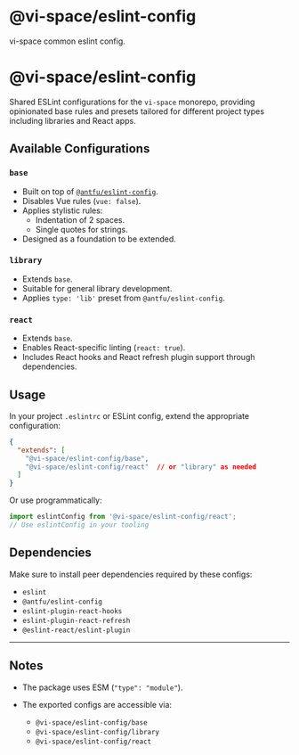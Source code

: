 # @vi-space/eslint-config
vi-space common eslint config.
# @vi-space/eslint-config

Shared ESLint configurations for the `vi-space` monorepo, providing opinionated base rules and presets tailored for different project types including libraries and React apps.

## Available Configurations

### `base`

- Built on top of [`@antfu/eslint-config`](https://github.com/antfu/eslint-config).
- Disables Vue rules (`vue: false`).
- Applies stylistic rules:
  - Indentation of 2 spaces.
  - Single quotes for strings.
- Designed as a foundation to be extended.

### `library`

- Extends `base`.
- Suitable for general library development.
- Applies `type: 'lib'` preset from `@antfu/eslint-config`.

### `react`

- Extends `base`.
- Enables React-specific linting (`react: true`).
- Includes React hooks and React refresh plugin support through dependencies.

## Usage

In your project `.eslintrc` or ESLint config, extend the appropriate configuration:

```json
{
  "extends": [
    "@vi-space/eslint-config/base",
    "@vi-space/eslint-config/react"  // or "library" as needed
  ]
}
```

Or use programmatically:

```js
import eslintConfig from '@vi-space/eslint-config/react';
// Use eslintConfig in your tooling
```

## Dependencies

Make sure to install peer dependencies required by these configs:

- `eslint` 
- `@antfu/eslint-config`
- `eslint-plugin-react-hooks`
- `eslint-plugin-react-refresh`
- `@eslint-react/eslint-plugin`

---

## Notes

- The package uses ESM (`"type": "module"`).
- The exported configs are accessible via:

  - `@vi-space/eslint-config/base`
  - `@vi-space/eslint-config/library`
  - `@vi-space/eslint-config/react`
